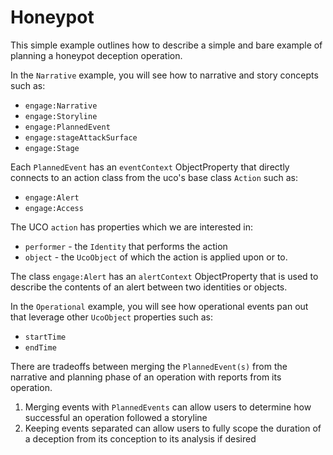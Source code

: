 # Honeypot

<!--- # NOTICE

# This software was produced for the U.S. Government under contract FA8702-23-C-0001,

# and is subject to the Rights in Data-General Clause 52.227-14, Alt. IV (DEC 2007)

# ©2023 The MITRE Corporation. Published under the Linux Foundation’s Cyber Domain Ontology project’s Apache 2 license.

# Released under MITRE PRS 18-4297.
-->


This simple example outlines how to describe a simple and bare example of planning a honeypot deception operation.

In the `Narrative` example, you will see how to narrative and story concepts such as:
- `engage:Narrative`
- `engage:Storyline`
- `engage:PlannedEvent`
- `engage:stageAttackSurface`
- `engage:Stage`
	
Each `PlannedEvent` has an `eventContext` ObjectProperty that directly connects to an action class from the uco's base class `Action` such as:
- `engage:Alert`
- `engage:Access`
	
The UCO `action` has properties which we are interested in:
- `performer` - the `Identity` that performs the action
- `object` - the `UcoObject` of which the action is applied upon or to.

The class `engage:Alert` has an `alertContext` ObjectProperty that is used to describe the contents of an alert between two identities or objects.


In the `Operational` example, you will see how operational events pan out that leverage other `UcoObject` properties such as:
- `startTime`
- `endTime`
	
There are tradeoffs between merging the `PlannedEvent(s)` from the narrative and planning phase of an operation with reports from its operation.
1. Merging events with `PlannedEvents` can allow users to determine how successful an operation followed a storyline
2. Keeping events separated can allow users to fully scope the duration of a deception from its conception to its analysis if desired






